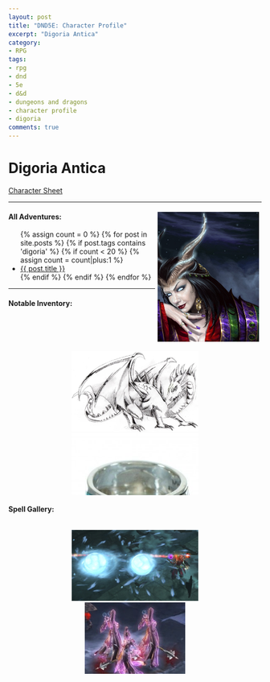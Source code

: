 ```yaml
---
layout: post
title: "DND5E: Character Profile"
excerpt: "Digoria Antica"
category:
- RPG
tags:
- rpg
- dnd
- 5e
- d&d
- dungeons and dragons
- character profile
- digoria
comments: true
---
```


# Digoria Antica

[Character Sheet](https://drive.google.com/file/d/0B2RH_BSaD6YPNFlPQzZKbWc5akk/view?usp=sharing)

---

<a href="http://benwootten.deviantart.com/art/Warlock-125953145"><img src="/images/extra/digoria.jpg" style="float: right; max-width: 40%; height: auto; max-height: 50%; margin: 5px"></a>

#### All Adventures:

<ul class="posts">
{% assign count = 0 %}
{% for post in site.posts %}
  {% if post.tags contains 'digoria' %}
    {% if count < 20 %}
      {% assign count = count|plus:1 %}
      <div class="post_info">
        <li>
          <a href="{{ post.url }}">{{ post.title }}</a>
        </li>
      </div>
    {% endif %}
  {% endif %}
{% endfor %}
</ul>

---

#### Notable Inventory:

<div style="text-align: center; height: 300px; width: 100%; overflow: scroll">

  <a href="http://dessinsflo.canalblog.com/archives/2006/04/07/1662263.html"><img src="/images/extra/pseudodragon-chuck.jpg" title="psedudodragon named Chuck" style="max-width: 50%; height: auto"></a>
  <br/>
  <a href="https://s-media-cache-ak0.pinimg.com/736x/82/dc/55/82dc552afcfcd101d198a707ac6ee12b.jpg"><img src="/images/extra/ringofwaterwalking.jpg" style="max-width: 50%; height: auto" title="Ring of Water Walking"></a>
  <br/>
  <a href="https://1.bp.blogspot.com/-xYSJ30KB4lc/UPBdtjBYYDI/AAAAAAAAAR4/5Iv1C_ZVmWw/s1600/ic.jpg"><img title="Boots of the Winterlands" src="/images/extra/boot-ice-climber.jpg" style="max-width: 50%; height: auto"></a>
  <br/>
  <a href="https://s-media-cache-ak0.pinimg.com/236x/40/f8/e6/40f8e69500fcbe1a247424d3c6874de6.jpg"><img title="Frost Bite's Grand Rapier" src="/images/extra/sword_of_charn.jpg" style="max-width: 50%; height: auto"></a>

</div>

#### Spell Gallery:

<div style=" text-align: center; height: 300px; width: 100%; overflow: scroll">

  <a href="http://vignette4.wikia.nocookie.net/diablo/images/a/a7/Diablo-3-frozen-orb-wizard.png/revision/latest?cb=20150802172016"><img src="/images/extra/chromaticorb.png" style="max-width: 50%; height: auto" title="Chromatic Orb"></a>
  <br/>
  <a href="https://www.diablowiki.net/images/thumb/a/ab/Mirrorimg.jpg/200px-Mirrorimg.jpg"><img title="Mirror Image" src="/images/extra/mirrorimage.jpg" style="max-width: 50%; height: auto"></a>
  <br/>
  <a href="http://vignette2.wikia.nocookie.net/diablo/images/2/27/Tumblr_m6clqoqCp61r1ixdd.jpg/revision/latest?cb=20150402153050"><img title="Mage Armor" src="/images/extra/magearmor.jpg" style="max-width: 50%; height: auto"></a>
  <br/>
  <a href="http://cdn.blizzardwatch.com/wp-content/uploads/2015/12/Arcane_Sanctum_Diablo_Ray_of_Frost_header.jpg"><img title="Ray of Frost" src="/images/extra/rayoffrost.jpg" style="max-width: 50%; height: auto"></a>
  <br/>
  <a href="http://as.uuu9.com/herolist/limin/skin141015/images/c1.png"><img tite="magic missile" src="/images/extra/magicmissile.png" style="max-width: 50%; height: auto"></a>
  <br/>
  <a href="https://us.battle.net/d3/static/images/hero/skill/wizard/wave-of-force.jpg?v=58-99"><img title="Thunderwave" src="/images/extra/thunderwave.jpg" style="max-width: 50%; height: auto"></a>

</div>

<!--
Previous:

Mempo of Twilight: wearer is granted captain of Entropy Tide and crew, AC 0, does not effect Mage Armors</td>
<a href="https://us.battle.net/d3/en/profile/Crixis-1663/hero/73663324"><img src="/images/extra/mempooftwilight.png" style="max-width: 40%; height: auto; float: right"></a>

Entropy Tide (ship - legendary caravel):  10 mph speed, 20 crew (respawn every 24 hours), 5 passengers, 100 ton cargo, ac 13, hp 300, damage threshold 0 (ghost ship), 1 bow cannon (3d10, 1/3 ROF), rumored to travel between realms and to warp the minds of crew and passengers.
<a href="http://kingofwallpapers.com/ghost-ship/img-003.php?pic=/ghost-ship/ghost-ship-003.jpg"><img src="/images/extra/entropytide.jpg" style="max-width: 40%; height: auto; float: right"></a>

Signature Sickle (Dragontooth Hilted Dagger + Ice Banshee Quarterstaff + Blue Source Orb + White Owl feathers and Shrunken Head)
-->
